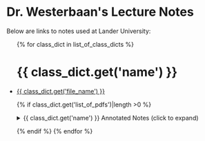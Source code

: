 <h1>Dr. Westerbaan's Lecture Notes</h1>

Below are links to notes used at Lander University:

<ul>{% for class_dict in list_of_class_dicts %}
<h1> {{ class_dict.get('name') }} </h1>

<li><a href="https://github.com/pwesterbaan/lander_lecture_notes/raw/main/{{ class_dict.get('file_name') }}" target="_blank">{{ class_dict.get('file_name') }}</a></li>

{% if class_dict.get('list_of_pdfs')|length >0 %}
<details name="annotated_notes">
  <summary>{{ class_dict.get('name') }} Annotated Notes (click to expand)</summary>

  <ul>{% for file in class_dict.get('list_of_pdfs') %}
    <li><a href="{{ class_dict.get('base_url') }}{{ file }}" target="_blank">{{ file }}</a></li>
{% endfor %}
  </ul>
</details>

{% endif %}
{% endfor %}
</ul>